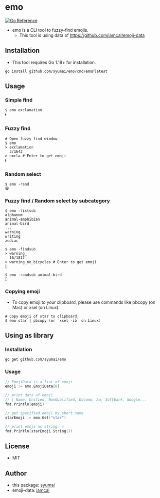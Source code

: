 # emo

[![Go Reference](https://pkg.go.dev/badge/github.com/syumai/emo.svg)](https://pkg.go.dev/github.com/syumai/emo)

- emo is a CLI tool to fuzzy-find emojis.
  - This tool is using data of https://github.com/iamcal/emoji-data

## Installation

- This tool requires Go 1.18+ for installation.

```
go install github.com/syumai/emo/cmd/emo@latest
```

## Usage

### Simple find

```
$ emo exclamation
❗
```

### Fuzzy find

```
# Open fuzzy find window
$ emo
> exclamation
  3/1643
> excla # Enter to get emoji
❗
```

### Random select

```
$ emo -rand
😁
```

### Fuzzy find / Random select by subcategory

```
$ emo -listsub
alphanum
animal-amphibian
animal-bird
...
warning
writing
zodiac

$ emo -findsub
> warning_
  16/1817
> warning_no_bicycles # Enter to get emoji
🚳

$ emo -randsub animal-bird
🦜
```

### Copying emoji

- To copy emoji to your clipboard, please use commands like pbcopy (on Mac) or xsel (on Linux).

```
# Copy emoji of star to clipboard.
$ emo star | pbcopy (or `xsel -ib` on Linux)
```

## Using as library

### Installation

```console
go get github.com/syumai/emo
```

### Usage

```go
// EmojiData is a list of emoji
emoji := emo.EmojiData[0]

// print data of emoji
// { Name, Unified, NonQualified, Docomo, Au, Softbank, Google...
fmt.Println(emoji)

// get specified emoji by short name
starEmoji := emo.Get("star")

// print emoji as string: ⭐
fmt.Println(starEmoji.String())
```

## License

- MIT

## Author

- this package: [syumai](https://github.com/syumai)
- emoji-data: [iamcal](https://github.com/iamcal)
